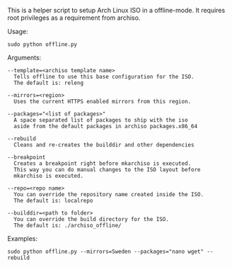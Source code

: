 This is a helper script to setup Arch Linux ISO in a offline-mode.
It requires root privileges as a requirement from archiso.

Usage:

	sudo python offline.py

Arguments:

	--template=<archiso template name>
	  Tells offline to use this base configuration for the ISO.
	  The default is: releng

	--mirrors=<region>
	  Uses the current HTTPS enabled mirrors from this region.

	--packages="<list of packages>"
	  A space separated list of packages to ship with the iso
	  aside from the default packages in archiso packages.x86_64

	--rebuild
	  Cleans and re-creates the builddir and other dependencies

	--breakpoint
	  Creates a breakpoint right before mkarchiso is executed.
	  This way you can do manual changes to the ISO layout before
	  mkarchiso is executed.

	--repo=<repo name>
	  You can override the repository name created inside the ISO.
	  The default is: localrepo

	--builddir=<path to folder>
	  You can override the build directory for the ISO.
	  The default is: ./archiso_offline/

Examples:

	sudo python offline.py --mirrors=Sweden --packages="nano wget" --rebuild
